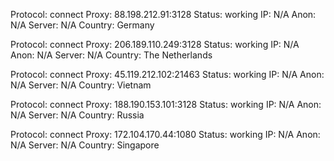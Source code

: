 Protocol: connect
Proxy: 88.198.212.91:3128
Status: working
IP: N/A
Anon: N/A
Server: N/A
Country: Germany

Protocol: connect
Proxy: 206.189.110.249:3128
Status: working
IP: N/A
Anon: N/A
Server: N/A
Country: The Netherlands

Protocol: connect
Proxy: 45.119.212.102:21463
Status: working
IP: N/A
Anon: N/A
Server: N/A
Country: Vietnam

Protocol: connect
Proxy: 188.190.153.101:3128
Status: working
IP: N/A
Anon: N/A
Server: N/A
Country: Russia

Protocol: connect
Proxy: 172.104.170.44:1080
Status: working
IP: N/A
Anon: N/A
Server: N/A
Country: Singapore

